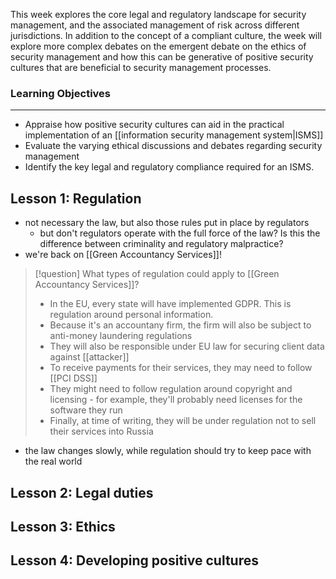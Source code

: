 This week explores the core legal and regulatory landscape for security management, and the associated management of risk across different jurisdictions. In addition to the concept of a compliant culture, the week will explore more complex debates on the emergent debate on the ethics of security management and how this can be generative of positive security cultures that are beneficial to security management processes.

### Learning Objectives

---

- Appraise how positive security cultures can aid in the practical implementation of an [[information security management system|ISMS]]
- Evaluate the varying ethical discussions and debates regarding security management
- Identify the key legal and regulatory compliance required for an ISMS.

## Lesson 1: Regulation
- not necessary the law, but also those rules put in place by regulators
	- but don't regulators operate with the full force of the law? Is this the difference between criminality and regulatory malpractice?
- we're back on [[Green Accountancy Services]]!

>[!question] What types of regulation could apply to [[Green Accountancy Services]]?
>
>- In the EU, every state will have implemented GDPR. This is regulation around personal information.
>- Because it's an accountany firm, the firm will also be subject to anti-money laundering regulations
>- They will also be responsible under EU law for securing client data against [[attacker]]
>- To receive payments for their services, they may need to follow [[PCI DSS]]
>- They might need to follow regulation around copyright and licensing - for example, they'll probably need licenses for the software they run
>- Finally, at time of writing, they will be under regulation not to sell their services into Russia

- the law changes slowly, while regulation should try to keep pace with the real world

## Lesson 2: Legal duties

## Lesson 3: Ethics

## Lesson 4: Developing positive cultures